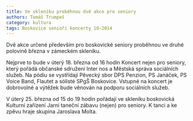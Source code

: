 ```yaml
---
title: Ve skleníku proběhnou dvě akce pro seniory
authors: Tomáš Trumpeš
category: kultura
tags: Boskovice senioři koncerty 10-2014
---
```


Dvě akce určené především pro boskovické seniory proběhnou ve druhé polovině března v zámeckém skleníku.

Nejprve to bude v úterý 18. března od 16 hodin Koncert nejen pro seniory, který pořádá občanské sdružení Inter nos a Městská správa sociálních služeb. Na pódiu se vystřídají Pěvecký sbor DPS Penzion, PS Janáček, PS Voice Band, Flautet a sólisté SPgŠ Boskovice. Vstupné na koncert je dobrovolné a výtěžek bude věnován na podporu sociálních služeb.

V úterý 25. března od 15 do 19 hodin pořádají ve skleníku boskovická Kulturní zařízení Jarní taneční zábavu (nejen) pro seniory. K tanci a ke zpěvu hraje skupina Jaroslava Molta.